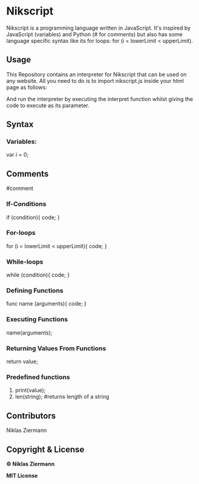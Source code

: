 # Nikscript

Nikscript is a programming language written in JavaScript.
It's inspired by JavaScript (variables) and Python (# for comments) but also has some language specific syntax like its for loops: for (i = lowerLimit < upperLimit).

## Usage

This Repository contains an interpreter for Nikscript that can be used on any website.
All you need to do is to import nikscript.js inside your html page as follows:

<script src="nikscript.js"></script>

And run the interpreter by executing the interpret function whilst giving the code to execute as its parameter.

## Syntax

### Variables:

var i = 0;

## Comments

#comment

### If-Conditions

if (condition){
  code;
}

### For-loops

for (i = lowerLimit < upperLimit){
  code;
}

### While-loops

while (condition){
  code;
}

### Defining Functions

func name (arguments){
  code;
}

### Executing Functions

name(arguments);

### Returning Values From Functions

return value;

### Predefined functions

1. print(value);
2. len(string);  #returns length of a string

## Contributors

Niklas Ziermann

## Copyright & License

**© Niklas Ziermann** 

**MIT License**

